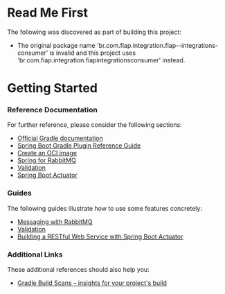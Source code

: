 # Read Me First
The following was discovered as part of building this project:

* The original package name 'br.com.fiap.integration.fiap--integrations-consumer' is invalid and this project uses 'br.com.fiap.integration.fiapintegrationsconsumer' instead.

# Getting Started

### Reference Documentation
For further reference, please consider the following sections:

* [Official Gradle documentation](https://docs.gradle.org)
* [Spring Boot Gradle Plugin Reference Guide](https://docs.spring.io/spring-boot/docs/2.6.6/gradle-plugin/reference/html/)
* [Create an OCI image](https://docs.spring.io/spring-boot/docs/2.6.6/gradle-plugin/reference/html/#build-image)
* [Spring for RabbitMQ](https://docs.spring.io/spring-boot/docs/2.6.6/reference/htmlsingle/#boot-features-amqp)
* [Validation](https://docs.spring.io/spring-boot/docs/2.6.6/reference/htmlsingle/#boot-features-validation)
* [Spring Boot Actuator](https://docs.spring.io/spring-boot/docs/2.6.6/reference/htmlsingle/#production-ready)

### Guides
The following guides illustrate how to use some features concretely:

* [Messaging with RabbitMQ](https://spring.io/guides/gs/messaging-rabbitmq/)
* [Validation](https://spring.io/guides/gs/validating-form-input/)
* [Building a RESTful Web Service with Spring Boot Actuator](https://spring.io/guides/gs/actuator-service/)

### Additional Links
These additional references should also help you:

* [Gradle Build Scans – insights for your project's build](https://scans.gradle.com#gradle)

